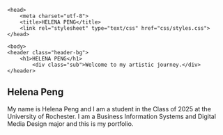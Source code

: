
<!doctype html>

<html lang="en">

	<head>
		<meta charset="utf-8">
		<title>HELENA PENG</title>
		<link rel="stylesheet" type="text/css" href="css/styles.css">
	</head>

	<body>
	<header class="header-bg">
		<h1>HELENA PENG</h1>
			<div class="sub">Welcome to my artistic journey.</div>
	</header>

<div class="container">
	<main class=>
		<h2>Helena Peng</h2>
		<p>My name is Helena Peng and I am a student in the Class of 2025 at the University of Rochester. I am a Business Information Systems and Digital Media Design major and this is my portfolio.</p>
	</body>

</html>
